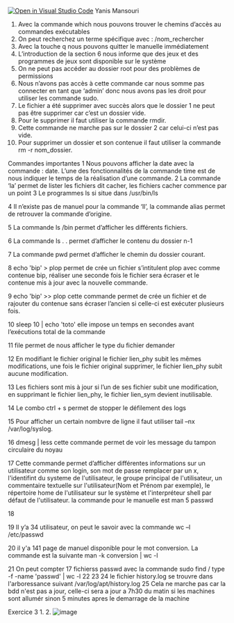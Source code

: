 [![Open in Visual Studio Code](https://classroom.github.com/assets/open-in-vscode-c66648af7eb3fe8bc4f294546bfd86ef473780cde1dea487d3c4ff354943c9ae.svg)](https://classroom.github.com/online_ide?assignment_repo_id=8409768&assignment_repo_type=AssignmentRepo)
Yanis  Mansouri

1.	Avec la commande which nous pouvons trouver le chemins d’accès au commandes exécutables
2.	On peut recherchez un terme spécifique avec : /nom_rechercher
3.	Avec la touche q nous pouvons quitter le manuelle immédiatement
4.	L’introduction de la section 6 nous informe que des jeux et des programmes de jeux sont disponible sur le système
5.	On ne peut pas accéder au dossier root pour des problèmes de permissions
6.	Nous n’avons pas accès à cette commande car nous somme pas connecter en tant que ‘admin’ donc nous avons pas les droit pour utiliser les commande sudo.
7.	 Le fichier a été supprimer avec succès alors que le dossier 1 ne peut pas être supprimer car c’est un dossier vide.
8.	Pour le supprimer il faut utiliser la commande rmdir.
9.	Cette commande ne marche pas sur le dossier 2 car celui-ci n’est pas vide.
10.	Pour supprimer un dossier et son contenue il faut utiliser la commande rm -r nom_dossier.

Commandes importantes
1	Nous pouvons afficher la date avec la commande : date. L’une des fonctionnalités de la commande time est de nous indiquer le temps de la réalisation d’une commande.
2	La commande ‘la’ permet de lister les fichiers dit cacher, les fichiers cacher commence par un point
3	Le programmes ls si situe dans /usr/bin/ls

4	Il n’existe pas de manuel pour la commande ‘ll’, la commande alias permet de retrouver la commande d’origine.

5	La commande ls /bin permet d’afficher les différents fichiers.

6	La commande ls . .  permet d’afficher le contenu du dossier n-1

7	La commande pwd permet d’afficher le chemin du dossier courant.

8	echo 'bip' > plop permet de crée un fichier s’intitulent plop avec comme contenue bip, réaliser une seconde fois le fichier sera écraser et le contenue mis à jour avec la nouvelle commande.

9	echo 'bip' >> plop cette commande permet de crée un fichier et de  rajouter du contenue sans écraser l’ancien si celle-ci est exécuter plusieurs fois.

10	sleep 10 | echo 'toto' elle impose un temps en secondes avant l’exécutions total de la commande

11	file permet de nous afficher le type du fichier demander

12	En modifiant le fichier original le fichier lien_phy subit les mêmes modifications, une fois le fichier original supprimer, le fichier lien_phy subit aucune modification.

13	Les fichiers sont mis à jour si l’un de ses fichier subit une modification, en supprimant le fichier lien_phy, le fichier lien_sym devient inutilisable.

14	Le combo ctrl + s permet de stopper le défilement des logs

15	Pour afficher un certain nombvre de ligne il faut utiliser tail –nx /var/log/syslog.

16	dmesg | less cette commande permet de voir les message du tampon circulaire du noyau



17	Cette commande permet d’afficher différentes informations sur un utilisateur comme son login, son mot de passe remplacer par un x, l'identifint du systeme de l'utilisateur, le groupe principal de l'utilisateur, un commentaire textuelle sur l'utilisateur(Nom et Prénom par exemple), le répertoire home de l'utilisateur sur le système  et l'interpréteur shell par défaut de l'utilisateur. la commande pour le manuelle est man 5 passwd

18	

19	Il y’a 34 utilisateur, on peut le savoir avec la commande wc –l /etc/passwd

20	il y'a 141 page de manuel disponible pour le mot conversion. La commande est la suivante man -k conversion | wc -l

21 On peut compter 17 fichierss passwd avec la commande sudo find / type -f -name 'passwd' | wc -l
22 
23
24 le fichier history.log se trouvre dans l'arboressance suivant /var/log/apt/history.log
25 Cela ne marche pas car la bdd n'est pas a jour, celle-ci sera a jour a 7h30 du matin si les machines sont allumér sinon 5 minutes apres le demarrage de la machine
 
Exercice 3
1.
2.
![image](https://user-images.githubusercontent.com/77662970/189535280-39e4c73f-1135-4c94-8ac8-4a2d4c0bcf22.png)


